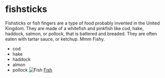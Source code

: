 # fishsticks 
Fishsticks or fish fingers are a type of food probably invented in the United Kingdom. They are made of a whitefish and pinkfish like cod, hake, haddock, salmon, or pollock, that is battered and breaded. They are often eaten with tartar sauce, or ketchup. Mmm Fishy.
* cod
* hake
* haddock
* almon
* pollock
![Fish](https://aquarellepark.by/upload/2024/vidy_ryb/Karas.png)
[Fish](https://simple.wikipedia.org/wiki/Fishstick)